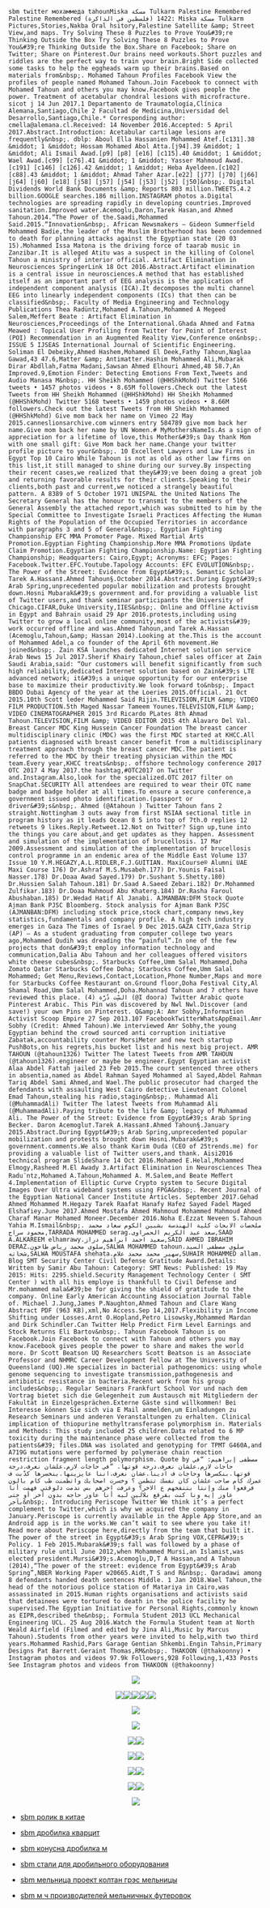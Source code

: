 
```
sbm twitter мохаммеда tahounMiska مسكة Tulkarm Palestine Remembered Palestine Remembered (فلسطين في الذاكرة) 1422: Miska مسكة Tulkarm Pictures,Stories,Nakba Oral hsitory,Palestine Satellite &amp; Street View,and maps. Try Solving These 8 Puzzles to Prove You&#39;re Thinking Outside the Box Try Solving These 8 Puzzles to Prove You&#39;re Thinking Outside the Box.Share on Facebook; Share on Twitter; Share on Pinterest.Our brains need workouts.Short puzzles and riddles are the perfect way to train your brain.Bright Side collected some tasks to help the eggheads warm up their brains.Based on materials from&nbsp;. Mohamed Tahoun Profiles Facebook View the profiles of people named Mohamed Tahoun.Join Facebook to connect with Mohamed Tahoun and others you may know.Facebook gives people the power. Treatment of acetabular chondral lesions with microfracture. sicot j 14 Jun 2017.1 Departamento de Traumatología,Clínica Alemana,Santiago,Chile 2 Facultad de Medicina,Universidad del Desarrollo,Santiago,Chile.* Corresponding author: cmella@alemana.cl.Received: 14 November 2016.Accepted: 5 April 2017.Abstract.Introduction: Acetabular cartilage lesions are frequently&nbsp;. dblp: Aboul Ella Hassanien Mohammed Atef.[c131].38 &middot; 1 &middot; Hossam Mohamed Abol Atta.[j94].39 &middot; 1 &middot; Ali Ismail Awad.[p9] [p8] [e16] [c115].40 &middot; 1 &middot; Wael Awad.[c99] [c76].41 &middot; 1 &middot; Yasser Mahmoud Awad.[c191] [c146] [c126].42 &middot; 1 &middot; Heba Ayeldeen.[c102] [c88].43 &middot; 1 &middot; Ahmad Taher Azar.[e22] [j77] [j70] [j66] [j64] [j60] [e18] [j58] [j57] [j54] [j53] [j52] [j50]&nbsp;. Digital Dividends World Bank Documents &amp; Reports 803 million.TWEETS.4.2 billion.GOOGLE searches.186 million.INSTAGRAM photos a.Digital technologies are spreading rapidly in developing countries.Improved sanitation.Improved water.Acemoglu,Daron,Tarek Hasan,and Ahmed Tahoun.2014.“The Power of the.Saadi,Mohammed Said.2015.“Innovation&nbsp;. African Newsmakers — Gideon Summerfield Mohammed Badie,the leader of the Muslim Brotherhood has been condemned to death for planning attacks against the Egyptian state (20 03 15).Mohammed Issa Matona is the driving force of taarab music in Zanzibar.It is alleged Atitu was a suspect in the killing of Colonel Tahoun a ministry of interior official. Artifact Elimination in Neurosciences SpringerLink 18 Oct 2016.Abstract.Artifact elimination is a central issue in neurosciences.A method that has established itself as an important part of EEG analysis is the application of independent component analysis (ICA).It decomposes the multi channel EEG into linearly independent components (ICs) that then can be classified&nbsp;. Faculty of Media Engineering and Technology Publications Thea Radüntz,Mohamed A.Tahoun,Mohammed A Megeed Salem,Meffert Beate : Artifact Elimination in Neurosciences,Proceedings of the International.Ghada Ahmed and Fatma Meawed : Topical User Profiling from Twitter for Point of Interest (POI) Recommendation in an Augmented Reality View,Conference on&nbsp;. ISSUE 5 IJSEAS International Journal of Scientific Engineering. Soliman El Debeiky,Ahmed Hashem,Mohamed El Deek,Fathy Tahoun,Naglaa Gawad,43 47.6,Matter &amp; Antimatter.Hashim Mohammed Ali,Mubarak Dirar Abdllah,Fatma Madani,Sawsan Ahmed Elhouri Ahmed,48 58.7,An Improved.9,Emotion Finder: Detecting Emotions From Text,Tweets and Audio Manasa M&nbsp;. HH Sheikh Mohammed (@HHShkMohd) Twitter 5166 tweets • 1457 photos videos • 8.65M followers.Check out the latest Tweets from HH Sheikh Mohammed (@HHShkMohd) HH Sheikh Mohammed (@HHShkMohd) Twitter 5168 tweets • 1459 photos videos • 8.66M followers.Check out the latest Tweets from HH Sheikh Mohammed (@HHShkMohd) Give mom back her name on Vimeo 22 May 2015.canneslionsarchive.com winners entry 584789 give mom back her name.Give mom back her name by UN Women.# MyMothersNameIs.As a sign of appreciation for a lifetime of love,this Mother&#39;s Day thank Mom with one small gift: Give Mom back her name.Change your twitter profile picture to your&nbsp;. 10 Excellent Lawyers and Law Firms in Egypt Top 10 Cairo While Tahoun is not as old as other law firms on this list,it still managed to shine during our survey.By inspecting their recent cases,we realized that they&#39;ve been doing a great job and returning favorable results for their clients.Speaking to their clients,both past and current,we noticed a strangely beautiful pattern. A 8389 of 5 October 1971 UNISPAL the United Nations The Secretary General has the honour to transmit to the members of the General Assembly the attached report,which was submitted to him by the Special Committee to Investigate Israeli Practices Affecting the Human Rights of the Population of the Occupied Territories in accordance with paragraphs 3 and 5 of General&nbsp;. Egyptian Fighting Championship EFC MMA Promoter Page. Mixed Martial Arts Promotion.Egyptian Fighting Championship.More MMA Promotions Update Claim Promotion.Egyptian Fighting Championship.Name: Egyptian Fighting Championship; Headquarters: Cairo,Egypt; Acronyms: EFC; Pages: Facebook.Twitter.EFC.Youtube.Tapology Accounts: EFC EVOLUTION&nbsp;. The Power of the Street: Evidence from Egypt&#39;s. Semantic Scholar Tarek A.Hassan‡.Ahmed Tahoun§.October 2014.Abstract.During Egypt&#39;s Arab Spring,unprecedented popular mobilization and protests brought down.Hosni Mubarak&#39;s government and.for providing a valuable list of Twitter users,and thank seminar participants the University of Chicago.CIFAR,Duke University,IIES&nbsp;. Online and Offline Activism in Egypt and Bahrain usaid 29 Apr 2016.protests,including using Twitter to grow a local online community,most of the activists&#39; work occurred offline and was.Ahmed Tahoun,and Tarek A.Hassan (Acemoglu,Tahoun,&amp; Hassan 2014).Looking at the.This is the account of Mohammed Adel,a co founder of the April 6th movement.He joined&nbsp;. Zain KSA launches dedicated Internet solution service Arab News 15 Jul 2017.Sherif Khairy Tahoun,chief sales officer at Zain Saudi Arabia,said: “Our customers will benefit significantly from such high reliability,dedicated Internet solution based on Zain&#39;s LTE advanced network; it&#39;s a unique opportunity for our enterprise base to maximize their productivity.We look forward to&nbsp;. Impact BBDO Dubai Agency of the year at the Loeries 2015.Official. 21 Oct 2015.10th Scott leder Mohammed Said Rijin.TELEVISION,FILM &amp; VIDEO FILM PRODUCTION.5th Maged Nassar Tameem Younes.TELEVISION,FILM &amp; VIDEO CINEMATOGRAPHER 2015 3rd Ricardo PLates 8th Ahmad Tahoun.TELEVISION,FILM &amp; VIDEO EDITOR 2015 4th Alavaro Del Val. Breast Cancer MDC King Hussein Cancer Foundation The breast cancer multidisciplinary clinic (MDC) was the first MDC started at KHCC.All patients diagnosed with breast cancer benefit from a multidisciplinary treatment approach through the breast cancer MDC.The patient is referred to the MDC by their treating physician within the MDC team.Every year,KHCC treats&nbsp;. offshore technology conference 2017 OTC 2017 4 May 2017.the hashtag,#OTC2017 on Twitter and.Instagram.Also,look for the specialized.OTC 2017 filter on SnapChat.SECURITY All attendees are required to wear their OTC name badge and badge holder at all times.To ensure a secure conference,a government issued photo identification.(passport or driver&#39;s&nbsp;. Ahmed (@Atahoun ) Twitter Tahoun fans 2 straight.Nottingham 3 outs away from first NSIAA sectional title in program history as it leads Ocean 8 5 into top of 7th.0 replies 12 retweets 9 likes.Reply.Retweet.12.Not on Twitter? Sign up,tune into the things you care about,and get updates as they happen. Assessment and simulation of the implementation of brucellosis. 17 Mar 2009.Assessment and simulation of the implementation of brucellosis control programme in an endemic area of the Middle East Volume 137 Issue 10 Y.M.HEGAZY,A.L.RIDLER,F.J.GUITIAN. MaxiCourse® Alumni UAE Maxi Course 176) Dr.Ashraf M.S.Musabeh.177) Dr.Younis Faisal Nasser.178) Dr.Doaa Awad Sayed.179) Dr.Sushant S.Shetty.180) Dr.Hussien Salah Tahoun.181) Dr.Saad A.Saeed Zebari.182) Dr.Mohammed Zulfikar.183) Dr.Doaa Mahmoud Abu Khaterg.184) Dr.Rasha Faroul Abushaban.185) Dr.Wedad Hatif Al Janabi. AJMANBAN:DFM Stock Quote Ajman Bank PJSC Bloomberg. Stock analysis for Ajman Bank PJSC (AJMANBAN:DFM) including stock price,stock chart,company news,key statistics,fundamentals and company profile. A high tech industry emerges in Gaza The Times of Israel 9 Dec 2015.GAZA CITY,Gaza Strip (AP) — As a student graduating from computer college two years ago,Mohammed Qudih was dreading the “painful”.In one of the few projects that don&#39;t employ information technology and communication,Dalia Abu Tahoun and her colleagues offered visitors white cheese cubes&nbsp;. Starbucks Coffee,Umm Salal Mohammed,Doha Zomato Qatar Starbucks Coffee Doha; Starbucks Coffee,Umm Salal Mohammed; Get Menu,Reviews,Contact,Location,Phone Number,Maps and more for Starbucks Coffee Restaurant on.Ground floor,Doha Festival City,Al Shamal Road,Umm Salal Mohammed,Doha.Mohannad Tahoun and 7 others have reviewed this place. (4) السِّت دُرَّة (@I doora) Twitter Arabic quote Pinterest Arabic. This Pin was discovered by Nwl Nwl.Discover (and save!) your own Pins on Pinterest. Q&amp;A: Amr Sobhy,Information Activist Scoop Empire 27 Sep 2013.107 FacebookTwitterWhatsAppEmail.Amr Sobhy (Credit: Ahmed Tahoun).We interviewed Amr Sobhy,the young Egyptian behind the crowd sourced anti corruption initiative Zabatak,accountability counter MorsiMeter and new tech startup PushBots,on his regrets,his bucket list and his next big project. AMR TAHOUN (@tahoun1326) Twitter The latest Tweets from AMR TAHOUN (@tahoun1326).engineer or maybe be engineer.Egypt Egyptian activist Alaa Abdel Fattah jailed 23 Feb 2015.The court sentenced three others in absentia,named as Abdel Rahman Sayed Mohammed al Sayed,Abdel Rahman Tariq Abdel Sami Ahmed,and Wael.The public prosecutor had charged the defendants with assaulting West Cairo detective Lieutenant Colonel Emad Tahoun,stealing his radio,staging&nbsp;. Muhammad Ali (@MuhammadAli) Twitter The latest Tweets from Muhammad Ali (@MuhammadAli).Paying tribute to the life &amp; legacy of Muhammad Ali. The Power of the Street: Evidence from Egypt&#39;s Arab Spring Becker. Daron Acemoglu†.Tarek A.Hassan‡.Ahmed Tahoun§.January 2015.Abstract.During Egypt&#39;s Arab Spring,unprecedented popular mobilization and protests brought down Hosni.Mubarak&#39;s government.comments.We also thank Karim Ouda (CEO of 25trends.me) for providing a valuable list of Twitter users,and thank. Aisi2016 technical program SlideShare 14 Oct 2016.Mohamed E.Helal,Mohammed Elmogy,Rasheed M.El Awady 3.Artifact Elimination in Neurosciences Thea Radu¨ntz,Mohamed A.Tahoun,Mohammed A. M.Salem,and Beate Meﬀert 4.Implementation of Elliptic Curve Crypto system to Secure Digital Images Over Ultra wideband systems using FPGA&nbsp;. Recent Journal of the Egyptian National Cancer Institute Articles. September 2017.Gehad Ahmed Mohammed M.Hegazy Tarek Raafat Hanafy Hafez Sayed Fadel Maged Elshafiey.June 2017.Ahmed Mostafa Ahmed Mahmoud Mohammed Mahmoud Ahmed Charaf Manar Mohamed Moneer.December 2016.Noha E.Ezzat Neveen S.Tahoun Yahia M.Ismail&nbsp;. ملخصات الابحاث كلية الهندسة بشبين الكوم سعاد محمد محمود سراج,TARRADA MOHAMMED serag.سعد عبد الكريم الحمراوى,SAAD A.ALKAREEM elhamrawy.سعيد احمد ابراهيم دراز,SAID AHMED IBRAHIM DERAZ.سلوى محمد رياض طاحون,SALWA MOHAMMED tahoun.سلوى مصطفى السيد شحاته,SALWA MOUSTAFA shehata.سهير محمد محمد علام,SUHAIR MOHAMMED allam. Blog SMT Security Center Civil Defense Gratitude Award.Details: Written by Samir Abu Tahoun: Category: SMT News: Published: 19 May 2015: Hits: 2295.shield.Security Management Technology Center ( SMT Center ) with all his employe is thankfull to Civil Defense and Mr.mohammed mala&#39;be for giving the shield of gratitude to the company. Online Early American Accounting Association Journal Table of. Michael J.Jung,James P.Naughton,Ahmed Tahoun and Clare Wang Abstract PDF (963 KB),xml,No Access.Sep 14,2017.Flexibility in Income Shifting under Losses.Arnt O.Hopland,Petro Lisowsky,Mohammed Mardan and Dirk Schindler.Can Twitter Help Predict Firm Level Earnings and Stock Returns Eli Bartov&nbsp;. Tahoun Facebook Tahoun is on Facebook.Join Facebook to connect with Tahoun and others you may know.Facebook gives people the power to share and makes the world more. Dr Scott Beatson UQ Researchers Scott Beatson is an Associate Professor and NHMRC Career Development Fellow at The University of Queensland (UQ).He specializes in bacterial pathogenomics: using whole genome sequencing to investigate transmission,pathogenesis and antibiotic resistance in bacteria.Recent work from his group includes&nbsp;. Regular Seminars Frankfurt School Vor und nach dem Vortrag bietet sich die Gelegenheit zum Austausch mit Mitgliedern der Fakultät in Einzelgesprächen.Externe Gäste sind willkommen! Bei Interesse können Sie sich via E Mail anmelden,um Einladungen zu Research Seminars und anderen Veranstaltungen zu erhalten. Clinical implication of thiopurine methyltransferase polymorphism in. Materials and Methods: This study included 25 children.Data related to 6 MP toxicity during the maintenance phase were collected from the patients&#39; files.DNA was isolated and genotyping for TPMT G460A,and A719G mutations were performed by polymerase chain reaction restriction fragment length polymorphism. Quote by مصطفى إبراهيم: “في حاجات لازم.علشان نعرف.درجة قوتها. “في حاجات لازم.علشان نعرف.درجة قوتها.بنكسرها وحاجات ف ادينا.عشان نعرف.اننا عايزينها.بنخسرها كدّبت ف عمرك كام صاحب علشان كان نفسك تتطمن ؟ وخسرت اصحابك واتطمنت طب كام بالون فرقعوا منك وإنتا بتنفخهم ع الاخر؟ وعرفت اخرهم بس ندمت دلوقتي فهمت أنا عاوز إيه ونا كنت بفرقع بلالين ليه أنا عاوز حاجه بدون آخر أو حتى بآخر&nbsp;. Introducing Periscope Twitter We think it’s a perfect complement to Twitter,which is why we acquired the company in January.Periscope is currently available in the Apple App Store,and an Android app is in the works.We can’t wait to see where you take it! Read more about Periscope here,directly from the team that built it. The power of the street in Egypt&#39;s Arab Spring VOX,CEPR&#39;s Policy. 1 Feb 2015.Mubarak&#39;s fall was followed by a phase of military rule until June 2012,when Mohammed Mursi,an Islamist,was elected president.Mursi&#39;s.Acemoglu,D,T A Hassan,and A Tahoun (2014),“The power of the street: evidence from Egypt&#39;s Arab Spring”,NBER Working Paper w20665.Aidt,T S and R&nbsp;. Qaradawi among 8 defendants handed death sentences Middle. 1 Jan 2018.Wael Tahoun,the head of the notorious police station of Matariya in Cairo,was assassinated in 2015.Human rights organisations and activists said that detainees were tortured to death in the police facility he supervised.The Egyptian Initiative for Personal Rights,commonly known as EIPR,described the&nbsp;. Formula Student 2013 UCL Mechanical Engineering UCL. 25 Aug 2016.Watch the Formula Student team at North Weald Airfield (Filmed and edited by Jina Ali,Music by Marcus Tahoun).Students from other years were invited to help,with two third years.Mohammed Rashid,Pars Garage Gentian Shkembi.Engin Tahsin,Primary Designs Pat Barrett.Geraint Thomas,RM&nbsp;. THAKOON (@thakoonny) • Instagram photos and videos 97.9k Followers,928 Following,1,433 Posts See Instagram photos and videos from THAKOON (@thakoonny) 
```

<div align="center">

<a href="https://ru-crusher.shibang-china.com/?f=github&k=sbm+twitter+%D0%BC%D0%BE%D1%85%D0%B0%D0%BC%D0%BC%D0%B5%D0%B4%D0%B0+tahoun"><img src="https://static.shibang-china.com/ru/crusher/logo.jpg"></a>

<a href="https://ru-crusher.shibang-china.com/?f=github&k=sbm+twitter+%D0%BC%D0%BE%D1%85%D0%B0%D0%BC%D0%BC%D0%B5%D0%B4%D0%B0+tahoun"><img src="https://static.shibang-china.com/ru/crusher/menu-index.jpg"></a><a href="https://ru-crusher.shibang-china.com/material.html?f=github&k=sbm+twitter+%D0%BC%D0%BE%D1%85%D0%B0%D0%BC%D0%BC%D0%B5%D0%B4%D0%B0+tahoun"><img src="https://static.shibang-china.com/ru/crusher/menu-material.jpg"></a><a href="https://ru-crusher.shibang-china.com/application.html?f=github&k=sbm+twitter+%D0%BC%D0%BE%D1%85%D0%B0%D0%BC%D0%BC%D0%B5%D0%B4%D0%B0+tahoun"><img src="https://static.shibang-china.com/ru/crusher/menu-application.jpg"></a><a href="https://ru-crusher.shibang-china.com/aboutus.html?f=github&k=sbm+twitter+%D0%BC%D0%BE%D1%85%D0%B0%D0%BC%D0%BC%D0%B5%D0%B4%D0%B0+tahoun"><img src="https://static.shibang-china.com/ru/crusher/menu-aboutus.jpg"></a><a href="https://ru-crusher.shibang-china.com/contact.html?f=github&k=sbm+twitter+%D0%BC%D0%BE%D1%85%D0%B0%D0%BC%D0%BC%D0%B5%D0%B4%D0%B0+tahoun"><img src="https://static.shibang-china.com/ru/crusher/menu-contact.jpg"></a>

<a href="https://ru-crusher.shibang-china.com/?f=github&k=sbm+twitter+%D0%BC%D0%BE%D1%85%D0%B0%D0%BC%D0%BC%D0%B5%D0%B4%D0%B0+tahoun"><img src="https://static.shibang-china.com/ru/crusher/home-banner.jpg"></a>

<a href="https://swt.shibang-china.com/?f=github&k=sbm+twitter+%D0%BC%D0%BE%D1%85%D0%B0%D0%BC%D0%BC%D0%B5%D0%B4%D0%B0+tahoun"><img src="https://static.shibang-china.com/ru/crusher/home-text.jpg"></a>

<a href="https://swt.shibang-china.com/?f=github&k=sbm+twitter+%D0%BC%D0%BE%D1%85%D0%B0%D0%BC%D0%BC%D0%B5%D0%B4%D0%B0+tahoun"><img src="https://static.shibang-china.com/ru/crusher/home-chat.jpg"></a><a href="https://ru-crusher.shibang-china.com/contact.html?f=github&k=sbm+twitter+%D0%BC%D0%BE%D1%85%D0%B0%D0%BC%D0%BC%D0%B5%D0%B4%D0%B0+tahoun"><img src="https://static.shibang-china.com/ru/crusher/home-content.jpg"></a>

<a href="https://ru-crusher.shibang-china.com/products/pe.html?f=github&k=sbm+twitter+%D0%BC%D0%BE%D1%85%D0%B0%D0%BC%D0%BC%D0%B5%D0%B4%D0%B0+tahoun"><img src="https://static.shibang-china.com/ru/crusher/home-p-pe.jpg"></a><a href="https://ru-crusher.shibang-china.com/products/pf.html?f=github&k=sbm+twitter+%D0%BC%D0%BE%D1%85%D0%B0%D0%BC%D0%BC%D0%B5%D0%B4%D0%B0+tahoun"><img src="https://static.shibang-china.com/ru/crusher/home-p-pf.jpg"></a>

<a href="https://ru-crusher.shibang-china.com/products/hpt.html?f=github&k=sbm+twitter+%D0%BC%D0%BE%D1%85%D0%B0%D0%BC%D0%BC%D0%B5%D0%B4%D0%B0+tahoun"><img src="https://static.shibang-china.com/ru/crusher/home-p-hpt.jpg"></a><a href="https://ru-crusher.shibang-china.com/products/vsi.html?f=github&k=sbm+twitter+%D0%BC%D0%BE%D1%85%D0%B0%D0%BC%D0%BC%D0%B5%D0%B4%D0%B0+tahoun"><img src="https://static.shibang-china.com/ru/crusher/home-p-vsi.jpg"></a>

<a href="https://ru-crusher.shibang-china.com/products/klv.html?f=github&k=sbm+twitter+%D0%BC%D0%BE%D1%85%D0%B0%D0%BC%D0%BC%D0%B5%D0%B4%D0%B0+tahoun"><img src="https://static.shibang-china.com/ru/crusher/home-p-klv.jpg"></a><a href="https://ru-crusher.shibang-china.com/products/portable.html?f=github&k=sbm+twitter+%D0%BC%D0%BE%D1%85%D0%B0%D0%BC%D0%BC%D0%B5%D0%B4%D0%B0+tahoun"><img src="https://static.shibang-china.com/ru/crusher/home-p-portable.jpg"></a>

<a href="https://swt.shibang-china.com/?f=github&k=sbm+twitter+%D0%BC%D0%BE%D1%85%D0%B0%D0%BC%D0%BC%D0%B5%D0%B4%D0%B0+tahoun"><img src="https://static.shibang-china.com/ru/crusher/home-case.jpg"></a>

</div>


* [sbm ролик в китае](sbm%20%D1%80%D0%BE%D0%BB%D0%B8%D0%BA%20%D0%B2%20%D0%BA%D0%B8%D1%82%D0%B0%D0%B5.md)

* [sbm дробилка кварцит](sbm%20%D0%B4%D1%80%D0%BE%D0%B1%D0%B8%D0%BB%D0%BA%D0%B0%20%D0%BA%D0%B2%D0%B0%D1%80%D1%86%D0%B8%D1%82.md)

* [sbm конусна дробилка м](sbm%20%D0%BA%D0%BE%D0%BD%D1%83%D1%81%D0%BD%D0%B0%20%D0%B4%D1%80%D0%BE%D0%B1%D0%B8%D0%BB%D0%BA%D0%B0%20%D0%BC.md)

* [sbm стали для дробильного оборудования](sbm%20%D1%81%D1%82%D0%B0%D0%BB%D0%B8%20%D0%B4%D0%BB%D1%8F%20%D0%B4%D1%80%D0%BE%D0%B1%D0%B8%D0%BB%D1%8C%D0%BD%D0%BE%D0%B3%D0%BE%20%D0%BE%D0%B1%D0%BE%D1%80%D1%83%D0%B4%D0%BE%D0%B2%D0%B0%D0%BD%D0%B8%D1%8F.md)

* [sbm мельница проект колтан грэс мельницы](sbm%20%D0%BC%D0%B5%D0%BB%D1%8C%D0%BD%D0%B8%D1%86%D0%B0%20%D0%BF%D1%80%D0%BE%D0%B5%D0%BA%D1%82%20%D0%BA%D0%BE%D0%BB%D1%82%D0%B0%D0%BD%20%D0%B3%D1%80%D1%8D%D1%81%20%D0%BC%D0%B5%D0%BB%D1%8C%D0%BD%D0%B8%D1%86%D1%8B.md)

* [sbm м ч производителей мельничных футеровок](sbm%20%D0%BC%20%D1%87%20%D0%BF%D1%80%D0%BE%D0%B8%D0%B7%D0%B2%D0%BE%D0%B4%D0%B8%D1%82%D0%B5%D0%BB%D0%B5%D0%B9%20%D0%BC%D0%B5%D0%BB%D1%8C%D0%BD%D0%B8%D1%87%D0%BD%D1%8B%D1%85%20%D1%84%D1%83%D1%82%D0%B5%D1%80%D0%BE%D0%B2%D0%BE%D0%BA.md)
